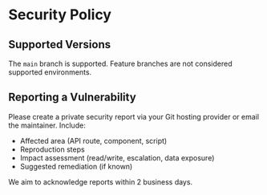 # Security Policy

## Supported Versions

The `main` branch is supported. Feature branches are not considered supported environments.

## Reporting a Vulnerability

Please create a private security report via your Git hosting provider or email the maintainer.
Include:

-   Affected area (API route, component, script)
-   Reproduction steps
-   Impact assessment (read/write, escalation, data exposure)
-   Suggested remediation (if known)

We aim to acknowledge reports within 2 business days.
